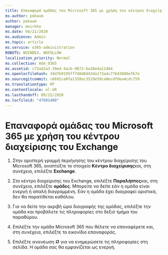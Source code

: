 ```yaml
---
title: Επαναφορά ομάδας του Microsoft 365 με χρήση του κέντρου διαχείρισης του Exchange
ms.author: pebaum
author: pebaum
manager: mnirkhe
ms.date: 04/21/2020
ms.audience: Admin
ms.topic: article
ms.service: o365-administration
ROBOTS: NOINDEX, NOFOLLOW
localization_priority: Normal
ms.collection: Adm_O365
ms.assetid: c73ad2a3-39ed-4acb-9872-6a38eda11464
ms.openlocfilehash: 34d7b9195ff7d8d8d43da173a4c77643080ef67e
ms.sourcegitcommit: c6692ce0fa1358ec3529e59ca0ecdfdea4cdc759
ms.translationtype: MT
ms.contentlocale: el-GR
ms.lasthandoff: 09/15/2020
ms.locfileid: "47801400"
---
```

# <a name="restore-a-microsoft-365-group-using-the-exchange-admin-center"></a>Επαναφορά ομάδας του Microsoft 365 με χρήση του κέντρου διαχείρισης του Exchange

1. Στην αριστερή γραμμή περιήγησης του κέντρου διαχείρισης του Microsoft 365, αναπτύξτε το στοιχείο **Κέντρο διαχείρισης**και, στη συνέχεια, επιλέξτε **Exchange**.
    
2. Στο κέντρο διαχείρισης του Exchange, επιλέξτε **Παραλήπτες**και, στη συνέχεια, επιλέξτε **ομάδες**. Μπορείτε να δείτε εάν η ομάδα είναι ενεργή ή απαλή διαγραμμένη. Εάν η ομάδα έχει διαγραφεί οριστικά, δεν θα παρατίθεται καθόλου.
    
3. Για να δείτε την ακριβή ώρα διαγραφής της ομάδας, επιλέξτε την ομάδα και προβάλετε τις πληροφορίες στο δεξιό τμήμα του παραθύρου.
    
4. Επιλέξτε την ομάδα Microsoft 365 που θέλετε να επαναφέρετε και, στη συνέχεια, επιλέξτε το εικονίδιο επαναφοράς.
    
5. Επιλέξτε ανανέωση ![Εικονίδιο ανανέωσης](media/6464df90-2a91-4c1f-92a6-9a38c7696ac3.gif) για να ενημερώσετε τις πληροφορίες στη σελίδα. Η ομάδα σας θα εμφανίζεται ως ενεργή. 
    

